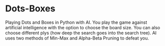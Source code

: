 # Dots-Boxes
Playing Dots and Boxes in Python with AI. You play the game against artificial intelligence with the option to choose the board size. You can also choose different plys (how deep the search goes into the search tree). AI uses two methods of Min-Max and Alpha-Beta Pruning to defeat you.
